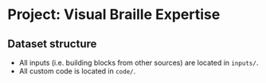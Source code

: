 # Project: Visual Braille Expertise 

## Dataset structure

- All inputs (i.e. building blocks from other sources) are located in
  `inputs/`.
- All custom code is located in `code/`.
